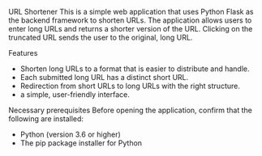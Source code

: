 URL Shortener
This is a simple web application that uses Python Flask as the backend framework to shorten URLs. The application allows users to enter long URLs and returns a shorter version of the URL. Clicking on the truncated URL sends the user to the original, long URL.

  Features
 - Shorten long URLs to a format that is easier to distribute and handle.
 - Each submitted long URL has a distinct short URL.
 - Redirection from short URLs to long URLs with the right structure.
 - a simple, user-friendly interface.

  Necessary prerequisites
Before opening the application, confirm that the following are installed:
 - Python (version 3.6 or higher)
 - The pip package installer for Python

